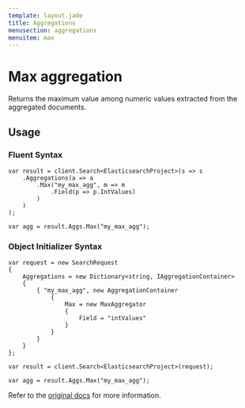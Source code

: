 ```yaml
---
template: layout.jade
title: Aggregations
menusection: aggregations
menuitem: max
---
```



# Max aggregation

Returns the maximum value among numeric values extracted from the aggregated documents.

## Usage

### Fluent Syntax

	var result = client.Search<ElasticsearchProject>(s => s
		.Aggregations(a => a
			.Max("my_max_agg", m => m
				.Field(p => p.IntValues)
			)
		)
	);

	var agg = result.Aggs.Max("my_max_agg");

### Object Initializer Syntax

	var request = new SearchRequest
	{
		Aggregations = new Dictionary<string, IAggregationContainer>
		{
			{ "my_max_agg", new AggregationContainer
				{
					Max = new MaxAggregator
					{
						Field = "intValues"
					}
				}
			}
		}
	};

	var result = client.Search<ElasticsearchProject>(request);

	var agg = result.Aggs.Max("my_max_agg");

Refer to the [original docs](http://www.elasticsearch.org/guide/en/elasticsearch/reference/current/search-aggregations-metrics-max-aggregation.html) for more information.
